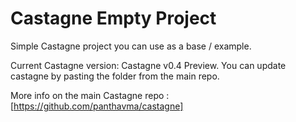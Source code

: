 # Castagne Empty Project
Simple Castagne project you can use as a base / example.

Current Castagne version: Castagne v0.4 Preview.
You can update castagne by pasting the folder from the main repo.

More info on the main Castagne repo : [https://github.com/panthavma/castagne]
